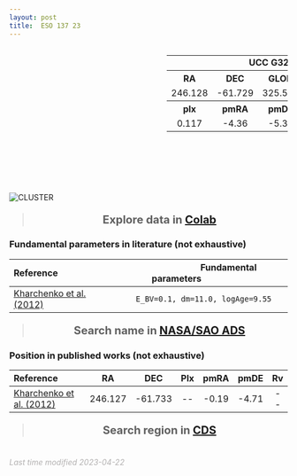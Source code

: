 ```yaml
---
layout: post
title:  ESO 137 23
---
```


<!-- include Aladin Lite CSS file in the head section of your page -->
<link rel="stylesheet" href="https://aladin.u-strasbg.fr/AladinLite/api/v2/latest/aladin.min.css" />
<script type="text/javascript" src="https://code.jquery.com/jquery-1.12.1.min.js" charset="utf-8"></script>
<!-- Aladin Lite CS -->

<div style="display: flex; justify-content: space-between;">
   <div style="text-align: center;">
      <!-- Left block -->
      <!-- Aladin Lite viewer -->
      <div id="aladin-lite-div" align="left" style="width:285px;height:250px;"></div>
      <script type="text/javascript" src="https://aladin.u-strasbg.fr/AladinLite/api/v2/latest/aladin.min.js" charset="utf-8"></script>
      <script type="text/javascript">var aladin = A.aladin('#aladin-lite-div', {survey: "P/DSS2/color", fov:0.5, target: "246.128 -61.729"});</script>
   </div>
   <!-- Aladin Lite viewer -->
   <!-- Left block -->
   <!-- Right block -->
   <table style="text-align: center;">
      <!-- Row 0 (title) -->
      <tr>
         <td align="center" colspan="5"><b>&nbsp;&nbsp;&nbsp;&nbsp;&nbsp;&nbsp;&nbsp;&nbsp;&nbsp;&nbsp;&nbsp;&nbsp;&nbsp;&nbsp;&nbsp;&nbsp;&nbsp;&nbsp;&nbsp;&nbsp;&nbsp;&nbsp;&nbsp;&nbsp;UCC G325.5-08.5 (<a href="#" title="Cluster class">0.1</a>)</b></td>
      </tr>
      <!-- Row 1 -->
      <tr>
         <th>RA</th>
         <th>DEC</th>
         <th>GLON</th>
         <th>GLAT</th>
         <th>Class</th>
      </tr>
      <!-- Row 2 -->
      <tr>
         <td>246.128</td>
         <td>-61.729</td>
         <td>325.506</td>
         <td>-8.598</td>
         <td>
<span style="color: purple; font-weight: bold;">D</span>
<span style="color: purple; font-weight: bold;">D</span>
<span style="color: purple; font-weight: bold;">D</span>
         </td>
      </tr>
      <!-- Row 3 -->
      <tr>
         <th>plx</th>
         <th>pmRA</th>
         <th>pmDE</th>
         <th>Rv</th>
         <th>N_20</th>
      </tr>
      <!-- Row 4 -->
      <tr>
         <td>0.117</td>
         <td>-4.36</td>
         <td>-5.36</td>
         <td>--</td>
         <td>25</td>
      </tr>
   </table>
   <!-- Right block -->
</div>

![CLUSTER](https://raw.githubusercontent.com/ucc23/datafiles/main/plots/eso13723.png)


> <p style="text-align:center; font-weight: bold; font-size:20px">Explore data in <a href="https://colab.research.google.com/github/UCC23/datafiles/blob/master/notebooks/eso13723.ipynb" target="_blank">Colab</a></p>


### Fundamental parameters in literature (not exhaustive)

| Reference<code>&nbsp;&nbsp;&nbsp;&nbsp;&nbsp;&nbsp;&nbsp;&nbsp;&nbsp;&nbsp;&nbsp;&nbsp;</code> | <code>&nbsp;&nbsp;&nbsp;&nbsp;&nbsp;&nbsp;&nbsp;&nbsp;&nbsp;&nbsp;&nbsp;</code>Fundamental parameters<code>&nbsp;&nbsp;&nbsp;&nbsp;&nbsp;&nbsp;&nbsp;&nbsp;&nbsp;&nbsp;&nbsp;&nbsp;</code>|
| :---         |     :---:      |
| [Kharchenko et al. (2012)](https://ui.adsabs.harvard.edu/abs/2012A%26A...543A.156K) | `E_BV=0.1, dm=11.0, logAge=9.55` |

> <p style="text-align:center; font-weight: bold; font-size:20px">Search name in <a href="https://ui.adsabs.harvard.edu/search/q=%20collection%3Aastronomy%20%3Dbody%3A%22ESO%20137%2023%22&sort=date%20desc%2C%20bibcode%20desc&p_=0" target="_blank">NASA/SAO ADS</a></p>


### Position in published works (not exhaustive)

| Reference    | RA    | DEC   | Plx  | pmRA  | pmDE   |  Rv  |
| :---         | :---: | :---: | :---: | :---: | :---: | :---: |
|[Kharchenko et al. (2012)](https://ui.adsabs.harvard.edu/abs/2012A%26A...543A.156K) | 246.127 | -61.733 | -- | -0.19 | -4.71 | --  |

> <p style="text-align:center; font-weight: bold; font-size:20px">Search region in <a href="http://cdsportal.u-strasbg.fr/?target=246.128%20-61.729" target="_blank">CDS</a></p>


<br>
<font color="b3b1b1"><i>Last time modified 2023-04-22</i></font>
